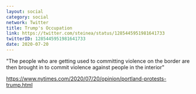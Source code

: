 ```yaml
---
layout: social
category: social
network: Twitter
title: Trump's Occupation
link: https://twitter.com/steinea/status/1285445951981641733
twitterID: 1285445951981641733
date: 2020-07-20
---
```


"The people who are getting used to committing violence on the border are then brought in to commit violence against people in the interior"

<https://www.nytimes.com/2020/07/20/opinion/portland-protests-trump.html>
